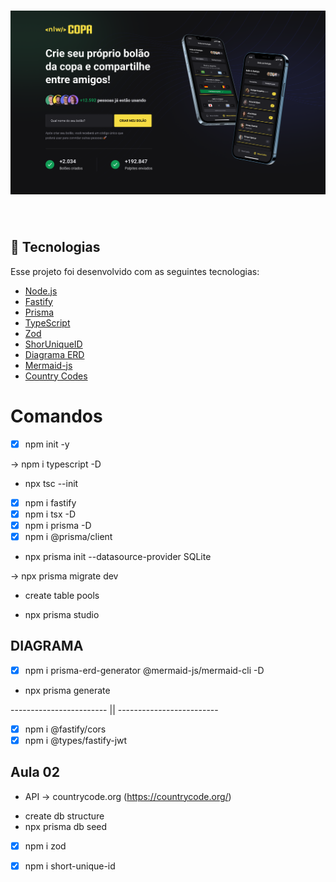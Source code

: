 <h1 align="center">
    <img alt="BolãoCopa" title="#copa" src="Web.png" width="700px" />
</h1>

<br>

## :rocket: Tecnologias

Esse projeto foi desenvolvido com as seguintes tecnologias:

- [Node.js](https://nodejs.org/en/)
- [Fastify](https://www.fastify.io/docs/latest/Guides/Getting-Started/)
- [Prisma](https://www.prisma.io/)
- [TypeScript](https://www.typescriptlang.org/)
- [Zod](https://www.npmjs.com/package/zod)
- [ShorUniqueID](https://www.npmjs.com/package/short-unique-id)
- [Diagrama ERD](https://www.npmjs.com/package/prisma-erd-generator/)
- [Mermaid-js](https://mermaid-js.github.io/mermaid/#/)
- [Country Codes](https://countrycode.org/)

# Comandos

- [X] npm init -y

-> npm i typescript -D

* npx tsc --init

- [X] npm i fastify
- [X] npm i tsx -D 
- [X] npm i prisma -D
- [X] npm i @prisma/client

* npx prisma init --datasource-provider SQLite

-> npx prisma migrate dev

*  create table pools

- npx prisma studio

## DIAGRAMA

- [X] npm i prisma-erd-generator @mermaid-js/mermaid-cli -D

* npx prisma generate

------------------------ || -------------------------

- [X] npm i @fastify/cors
- [X] npm i @types/fastify-jwt

## Aula 02

* API -> countrycode.org (https://countrycode.org/)

- create db structure
- npx prisma db seed

- [X] npm i zod
- [X] npm i short-unique-id

